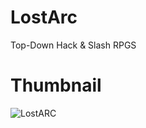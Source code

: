 # LostArc
 Top-Down Hack & Slash RPGS
 
# Thumbnail
![LostARC](https://user-images.githubusercontent.com/55690757/122998192-b905c000-d3e7-11eb-9762-8daee852c9fa.png)
